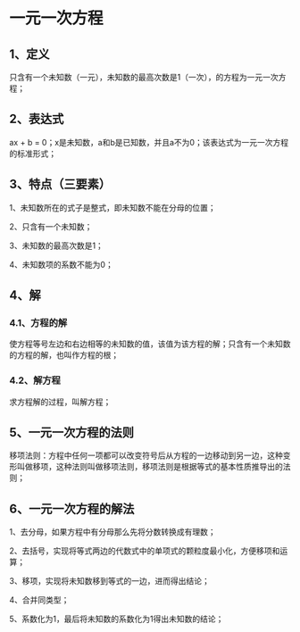 # 一元一次方程

## 1、定义
只含有一个未知数（一元），未知数的最高次数是1（一次），的方程为一元一次方程；

## 2、表达式
ax + b = 0；x是未知数，a和b是已知数，并且a不为0；该表达式为一元一次方程的标准形式；

## 3、特点（三要素）
1、未知数所在的式子是整式，即未知数不能在分母的位置；

2、只含有一个未知数；

3、未知数的最高次数是1；

4、未知数项的系数不能为0；

## 4、解
### 4.1、方程的解
使方程等号左边和右边相等的未知数的值，该值为该方程的解；只含有一个未知数的方程的解，也叫作方程的根；

### 4.2、解方程
求方程解的过程，叫解方程；

## 5、一元一次方程的法则
移项法则：方程中任何一项都可以改变符号后从方程的一边移动到另一边，这种变形叫做移项，这种法则叫做移项法则，移项法则是根据等式的基本性质推导出的法则；

## 6、一元一次方程的解法
1、去分母，如果方程中有分母那么先将分数转换成有理数；

2、去括号，实现将等式两边的代数式中的单项式的颗粒度最小化，方便移项和运算；

3、移项，实现将未知数移到等式的一边，进而得出结论；

4、合并同类型；

5、系数化为1，最后将未知数的系数化为1得出未知数的结论；
